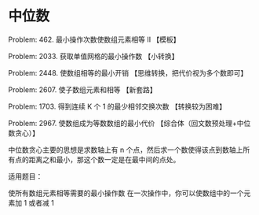 # 中位数

Problem: 462. 最小操作次数使数组元素相等 II 【模板】

Problem: 2033. 获取单值网格的最小操作数 【小转换】

Problem: 2448. 使数组相等的最小开销 【思维转换，把代价视为多个数即可】

Problem: 2607. 使子数组元素和相等 【新套路】

Problem: 1703. 得到连续 K 个 1 的最少相邻交换次数 【转换较为困难】

Problem: 2967. 使数组成为等数数组的最小代价 【综合体（回文数预处理+中位数贪心）】

中位数贪心主要的思想是求数轴上有 n 个点，然后求一个数使得该点到数轴上所有点的距离之和最小，那这个数一定是在最中间的点处。

适用题目：

使所有数组元素相等需要的最小操作数
在一次操作中，你可以使数组中的一个元素加 1 或者减 1

